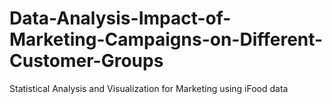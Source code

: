 # Data-Analysis-Impact-of-Marketing-Campaigns-on-Different-Customer-Groups
Statistical Analysis and Visualization for Marketing using iFood data
